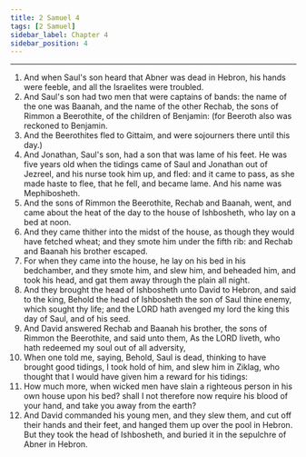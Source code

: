 ```yaml
---
title: 2 Samuel 4
tags: [2 Samuel]
sidebar_label: Chapter 4
sidebar_position: 4
---
```


---
1. And when Saul's son heard that Abner was dead in Hebron, his hands were feeble, and all the Israelites were troubled.
2. And Saul's son had two men that were captains of bands: the name of the one was Baanah, and the name of the other Rechab, the sons of Rimmon a Beerothite, of the children of Benjamin: (for Beeroth also was reckoned to Benjamin.
3. And the Beerothites fled to Gittaim, and were sojourners there until this day.)
4. And Jonathan, Saul's son, had a son that was lame of his feet. He was five years old when the tidings came of Saul and Jonathan out of Jezreel, and his nurse took him up, and fled: and it came to pass, as she made haste to flee, that he fell, and became lame. And his name was Mephibosheth.
5. And the sons of Rimmon the Beerothite, Rechab and Baanah, went, and came about the heat of the day to the house of Ishbosheth, who lay on a bed at noon.
6. And they came thither into the midst of the house, as though they would have fetched wheat; and they smote him under the fifth rib: and Rechab and Baanah his brother escaped.
7. For when they came into the house, he lay on his bed in his bedchamber, and they smote him, and slew him, and beheaded him, and took his head, and gat them away through the plain all night.
8. And they brought the head of Ishbosheth unto David to Hebron, and said to the king, Behold the head of Ishbosheth the son of Saul thine enemy, which sought thy life; and the LORD hath avenged my lord the king this day of Saul, and of his seed.
9. And David answered Rechab and Baanah his brother, the sons of Rimmon the Beerothite, and said unto them, As the LORD liveth, who hath redeemed my soul out of all adversity,
10. When one told me, saying, Behold, Saul is dead, thinking to have brought good tidings, I took hold of him, and slew him in Ziklag, who thought that I would have given him a reward for his tidings:
11. How much more, when wicked men have slain a righteous person in his own house upon his bed? shall I not therefore now require his blood of your hand, and take you away from the earth?
12. And David commanded his young men, and they slew them, and cut off their hands and their feet, and hanged them up over the pool in Hebron. But they took the head of Ishbosheth, and buried it in the sepulchre of Abner in Hebron.